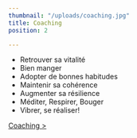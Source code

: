 ```yaml
---
thumbnail: "/uploads/coaching.jpg"
title: Coaching
position: 2

---
```

* Retrouver sa vitalité
* Bien manger
* Adopter de bonnes habitudes
* Maintenir sa cohérence
* Augmenter sa résilience
* Méditer, Respirer, Bouger
* Vibrer, se réaliser!

[Coaching >](/coaching)